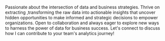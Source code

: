 Passionate about the intersection of data and business strategies.
Thrive on extracting ,transforming the raw data into actionable insights that uncover hidden opportunities  to make informed and strategic decisions to empower organizations. 
Open to collaboration and always eager to explore new ways to harness the power of data for business success.
Let's connect to discuss how I can contribute to your team's analytics journey!
